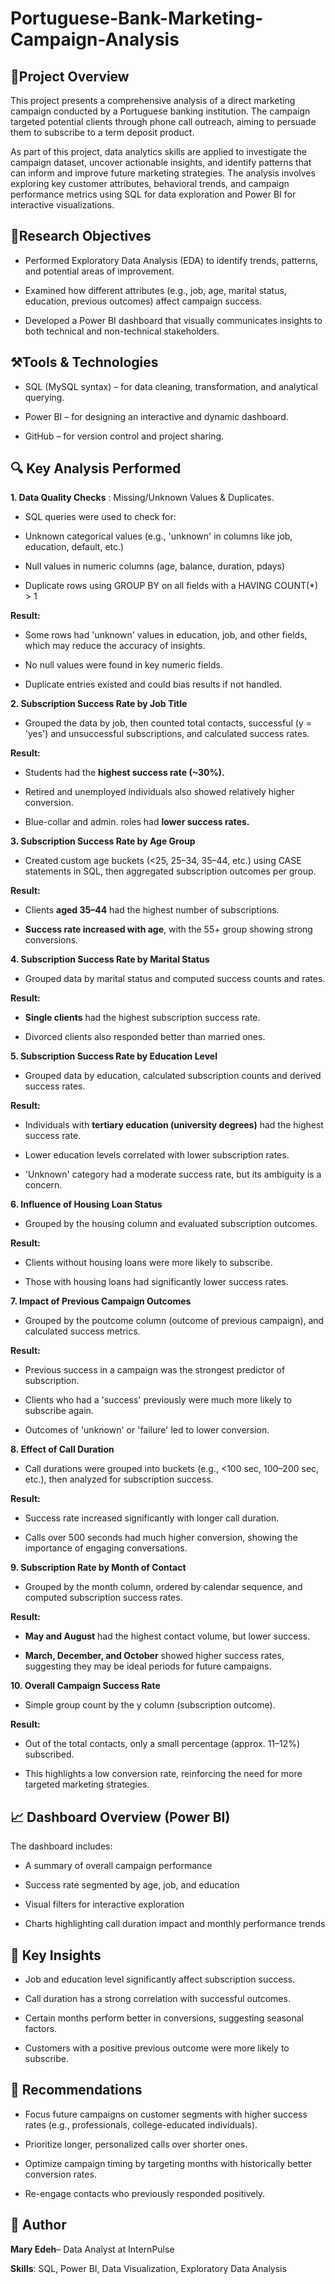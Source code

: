 # Portuguese-Bank-Marketing-Campaign-Analysis
## 📁Project Overview
This project presents a comprehensive analysis of a direct marketing campaign conducted by a Portuguese banking institution. The campaign targeted potential clients through phone call outreach, aiming to persuade them to subscribe to a term deposit product.

As part of this project, data analytics skills are applied to investigate the campaign dataset, uncover actionable insights, and identify patterns that can inform and improve future marketing strategies. The analysis involves exploring key customer attributes, behavioral trends, and campaign performance metrics using SQL for data exploration and Power BI for interactive visualizations.

## 🎯Research Objectives

* Performed Exploratory Data Analysis (EDA) to identify trends, patterns, and potential areas of improvement.

* Examined how different attributes (e.g., job, age, marital status, education, previous outcomes) affect campaign success.

* Developed a Power BI dashboard that visually communicates insights to both technical and non-technical stakeholders.

## ⚒️Tools & Technologies
* SQL (MySQL syntax) – for data cleaning, transformation, and analytical querying.

* Power BI – for designing an interactive and dynamic dashboard.

* GitHub – for version control and project sharing.

## 🔍 Key Analysis Performed

**1. Data Quality Checks** : Missing/Unknown Values & Duplicates.

* SQL queries were used to check for:

* Unknown categorical values (e.g., 'unknown' in columns like job, education, default, etc.)

* Null values in numeric columns (age, balance, duration, pdays)

* Duplicate rows using GROUP BY on all fields with a HAVING COUNT(*) > 1

**Result:**

* Some rows had 'unknown' values in education, job, and other fields, which may reduce the accuracy of insights.

* No null values were found in key numeric fields.

* Duplicate entries existed and could bias results if not handled.

**2. Subscription Success Rate by Job Title**

* Grouped the data by job, then counted total contacts, successful (y = 'yes') and unsuccessful subscriptions, and calculated success rates.

**Result:**

* Students had the **highest success rate (~30%).**

* Retired and unemployed individuals also showed relatively higher conversion.

* Blue-collar and admin. roles had **lower success rates.**

**3. Subscription Success Rate by Age Group**

* Created custom age buckets (<25, 25–34, 35–44, etc.) using CASE statements in SQL, then aggregated subscription outcomes per group.

**Result:**

* Clients **aged 35–44** had the highest number of subscriptions.

* **Success rate increased with age**, with the 55+ group showing strong conversions.

**4. Subscription Success Rate by Marital Status**

* Grouped data by marital status and computed success counts and rates.

**Result:**

* **Single clients** had the highest subscription success rate.

* Divorced clients also responded better than married ones.

**5. Subscription Success Rate by Education Level**

* Grouped data by education, calculated subscription counts and derived success rates.

**Result:**

* Individuals with **tertiary education (university degrees)** had the highest success rate.

* Lower education levels correlated with lower subscription rates.

* 'Unknown' category had a moderate success rate, but its ambiguity is a concern.

**6. Influence of Housing Loan Status**

* Grouped by the housing column and evaluated subscription outcomes.

**Result:**

* Clients without housing loans were more likely to subscribe.

* Those with housing loans had significantly lower success rates.

**7. Impact of Previous Campaign Outcomes**

* Grouped by the poutcome column (outcome of previous campaign), and calculated success metrics.

**Result:**

* Previous success in a campaign was the strongest predictor of subscription.

* Clients who had a 'success' previously were much more likely to subscribe again.

* Outcomes of 'unknown' or 'failure' led to lower conversion.

**8. Effect of Call Duration**

* Call durations were grouped into buckets (e.g., <100 sec, 100–200 sec, etc.), then analyzed for subscription success.

**Result:**

* Success rate increased significantly with longer call duration.

* Calls over 500 seconds had much higher conversion, showing the importance of engaging conversations.

**9. Subscription Rate by Month of Contact**

* Grouped by the month column, ordered by calendar sequence, and computed subscription success rates.

**Result:**

* **May and August** had the highest contact volume, but lower success.

* **March, December, and October** showed higher success rates, suggesting they may be ideal periods for future campaigns.

**10. Overall Campaign Success Rate**

* Simple group count by the y column (subscription outcome).

**Result:**

* Out of the total contacts, only a small percentage (approx. 11–12%) subscribed.

* This highlights a low conversion rate, reinforcing the need for more targeted marketing strategies.


## 📈 Dashboard Overview (Power BI)
The dashboard includes:

* A summary of overall campaign performance

* Success rate segmented by age, job, and education

* Visual filters for interactive exploration

* Charts highlighting call duration impact and monthly performance trends


## 🧠 Key Insights
* Job and education level significantly affect subscription success.

* Call duration has a strong correlation with successful outcomes.

* Certain months perform better in conversions, suggesting seasonal factors.

* Customers with a positive previous outcome were more likely to subscribe.


## 📌 Recommendations
* Focus future campaigns on customer segments with higher success rates (e.g., professionals, college-educated individuals).

* Prioritize longer, personalized calls over shorter ones.

* Optimize campaign timing by targeting months with historically better conversion rates.

* Re-engage contacts who previously responded positively.


## 👤 Author
**Mary Edeh**– Data Analyst at InternPulse

**Skills**: SQL, Power BI, Data Visualization, Exploratory Data Analysis
